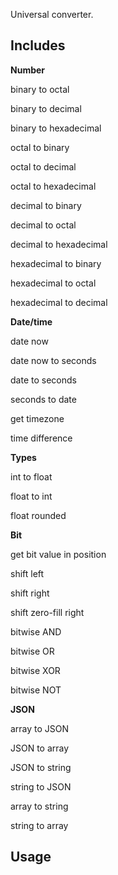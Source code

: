 Universal converter.

## Includes

**Number**

binary to octal

binary to decimal

binary to hexadecimal

octal to binary

octal to decimal

octal to hexadecimal

decimal to binary

decimal to octal

decimal to hexadecimal

hexadecimal to binary

hexadecimal to octal

hexadecimal to decimal

**Date/time**

date now

date now to seconds

date to seconds

seconds to date

get timezone

time difference

**Types**

int to float

float to int

float rounded

**Bit**

get bit value in position

shift left

shift right

shift zero-fill right

bitwise AND

bitwise OR

bitwise XOR

bitwise NOT

**JSON**

array to JSON

JSON to array

JSON to string

string to JSON

array to string

string to array

    
## Usage
